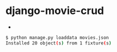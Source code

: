 # django-movie-crud

- 

```bash
$ python manage.py loaddata movies.json
Installed 20 object(s) from 1 fixture(s)
```




